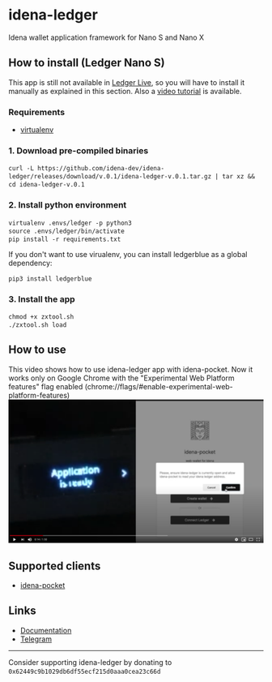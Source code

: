 # idena-ledger
Idena wallet application framework for Nano S and Nano X

## How to install (Ledger Nano S)
This app is still not available in [Ledger Live](https://www.ledger.com/ledger-live/), so you will have to install 
it manually as explained in this section. Also a [video tutorial](https://youtu.be/PhUvMrQSi0A) is available.

### Requirements
- [virtualenv](https://virtualenv.pypa.io/en/latest/)

### 1. Download pre-compiled binaries
```
curl -L https://github.com/idena-dev/idena-ledger/releases/download/v.0.1/idena-ledger-v.0.1.tar.gz | tar xz && cd idena-ledger-v.0.1
```

### 2. Install python environment
```
virtualenv .envs/ledger -p python3
source .envs/ledger/bin/activate
pip install -r requirements.txt
```

If you don't want to use virualenv, you can install ledgerblue as a global dependency:
```
pip3 install ledgerblue
```

### 3. Install the app
```
chmod +x zxtool.sh
./zxtool.sh load
```

## How to use
This video shows how to use idena-ledger app with idena-pocket. Now it works only on Google Chrome with the "Experimental Web Platform features" flag enabled (chrome://flags/#enable-experimental-web-platform-features)
<br />
<a target="_blank" href="https://www.youtube.com/watch?v=-D4lk_cwnRA"><img src="./assets/youtube_preview.png" /></a>

## Supported clients
- [idena-pocket](http://pocket.idena.dev/)

## Links
- [Documentation](https://www.idena.dev/idena-ledger)
- [Telegram](https://t.me/idenadev)

---
Consider supporting idena-ledger by donating to `0x62449c9b1029db6df55ecf215d0aaa0cea23c66d`
